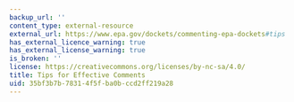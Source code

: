 ```yaml
---
backup_url: ''
content_type: external-resource
external_url: https://www.epa.gov/dockets/commenting-epa-dockets#tips
has_external_licence_warning: true
has_external_license_warning: true
is_broken: ''
license: https://creativecommons.org/licenses/by-nc-sa/4.0/
title: Tips for Effective Comments
uid: 35bf3b7b-7831-4f5f-ba0b-ccd2ff219a28
---
```


